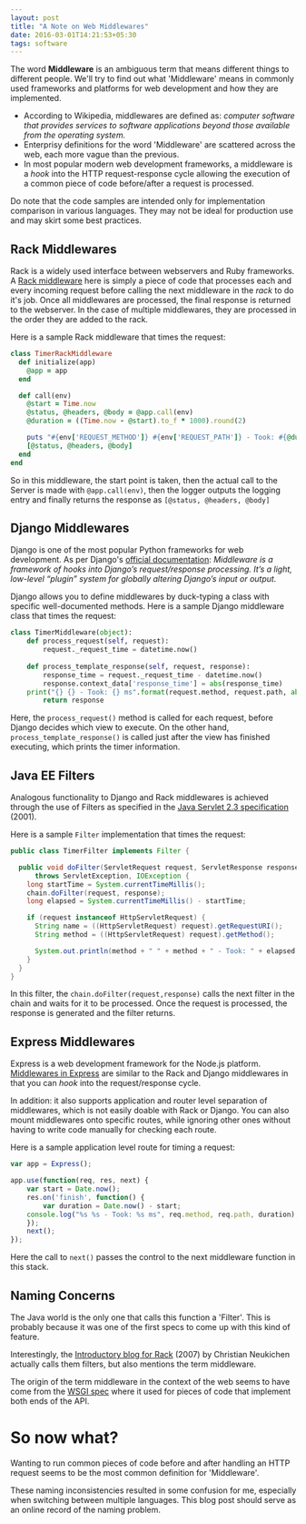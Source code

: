 ```yaml
---
layout: post
title: "A Note on Web Middlewares"
date: 2016-03-01T14:21:53+05:30
tags: software
---
```


The word **Middleware** is an ambiguous term that means different things to different people.
We'll try to find out what 'Middleware' means in commonly used frameworks and platforms for web development and how they are implemented.

* According to Wikipedia, middlewares are defined as: *computer software that provides services to software applications beyond those available from the operating system.* 
* Enterprisy definitions for the word 'Middleware' are scattered across the web, each more vague than the previous.
* In most popular modern web development frameworks, a middleware is a *hook* into the HTTP request-response cycle allowing the execution of a common piece of code before/after a request is processed.

Do note that the code samples are intended only for implementation comparison in various languages.
They may not be ideal for production use and may skirt some best practices.

## Rack Middlewares

Rack is a widely used interface between webservers and Ruby frameworks.
A [Rack middleware](http://www.rubydoc.info/github/rack/rack/master/file/README.rdoc) here is simply a piece of code that processes each and every incoming request before calling the next middleware in the *rack* to do it's job.
Once all middlewares are processed, the final response is returned to the webserver.
In the case of multiple middlewares, they are processed in the order they are added to the rack.

Here is a sample Rack middleware that times the request:

~~~ ruby
class TimerRackMiddleware
  def initialize(app)
    @app = app
  end

  def call(env)
    @start = Time.now
    @status, @headers, @body = @app.call(env)
    @duration = ((Time.now - @start).to_f * 1000).round(2)

    puts "#{env['REQUEST_METHOD']} #{env['REQUEST_PATH']} - Took: #{@duration} ms"
    [@status, @headers, @body]
  end
end
~~~

So in this middleware, the start point is taken, then the actual call to the Server is made with `@app.call(env)`, then the logger outputs the logging entry and finally returns the response as `[@status, @headers, @body]`

## Django Middlewares

Django is one of the most popular Python frameworks for web development.
As per Django's [official documentation](https://docs.djangoproject.com/en/1.9/topics/http/middleware/): *Middleware is a framework of hooks into Django’s request/response processing. It’s a light, low-level “plugin” system for globally altering Django’s input or output.*

Django allows you to define middlewares by duck-typing a class with specific well-documented methods.
Here is a sample Django middleware class that times the request:

~~~ python
class TimerMiddleware(object):
    def process_request(self, request):
        request._request_time = datetime.now()
 
    def process_template_response(self, request, response):
        response_time = request._request_time - datetime.now()
        response.context_data['response_time'] = abs(response_time)
	print("{} {} - Took: {} ms".format(request.method, request.path, abs(response_time)))
        return response
~~~

Here, the `process_request()` method is called for each request, before Django decides which view to execute.
On the other hand, `process_template_response()` is called just after the view has finished executing, which prints the timer information.

## Java EE Filters

Analogous functionality to Django and Rack middlewares is achieved through the use of Filters as specified in the [Java Servlet 2.3 specification](http://www.javaworld.com/article/2074918/java-web-development/servlet-2-3--new-features-exposed.html) (2001).

Here is a sample `Filter` implementation that times the request:

~~~ java
public class TimerFilter implements Filter {

  public void doFilter(ServletRequest request, ServletResponse response, FilterChain chain)
      throws ServletException, IOException {
    long startTime = System.currentTimeMillis();
    chain.doFilter(request, response);
    long elapsed = System.currentTimeMillis() - startTime;

    if (request instanceof HttpServletRequest) {
      String name = ((HttpServletRequest) request).getRequestURI();
      String method = ((HttpServletRequest) request).getMethod();

      System.out.println(method + " " + method + " - Took: " + elapsed + " ms");
    }
  }
}
~~~

In this filter, the `chain.doFilter(request,response)` calls the next filter in the chain and waits for it to be processed.
Once the request is processed, the response is generated and the filter returns.


## Express Middlewares

Express is a web development framework for the Node.js platform.
[Middlewares in Express](http://expressjs.com/en/guide/using-middleware.html) are similar to the Rack and Django middlewares in that you can *hook* into the request/response cycle.

In addition: it also supports application and router level separation of middlewares, which is not easily doable with Rack or Django.
You can also mount middlewares onto specific routes, while ignoring other ones without having to write code manually for checking each route.

Here is a sample application level route for timing a request:

~~~ javascript
var app = Express();

app.use(function(req, res, next) {
    var start = Date.now();
    res.on('finish', function() {
        var duration = Date.now() - start;
	console.log("%s %s - Took: %s ms", req.method, req.path, duration);
    });
    next();
});
~~~

Here the call to `next()` passes the control to the next middleware function in this stack.

## Naming Concerns


The Java world is the only one that calls this function a 'Filter'. This is probably because it was one of the first specs to come up with this kind of feature.

Interestingly, the [Introductory blog for Rack](http://chneukirchen.org/blog/archive/2007/02/introducing-rack.html) (2007) by Christian Neukichen actually calls them filters, but also mentions the term middleware.

The origin of the term middleware in the context of the web seems to have come from the [WSGI spec](https://en.wikipedia.org/wiki/Web_Server_Gateway_Interface#Specification_overview) where it used for pieces of code that implement both ends of the API.

# So now what? 

Wanting to run common pieces of code before and after handling an HTTP request seems to be the most common definition for 'Middleware'.

These naming inconsistencies resulted in some confusion for me, especially when switching between multiple languages.
This blog post should serve as an online record of the naming problem.
